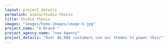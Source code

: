 ```yaml
---
layout: project_details
permalink: avana/Studio-thonix
title: Studio thonix
images: "images/home-images/image-5.jpg"
project_name: "A Brand "
project_agency_name: "new Agency"
project_details: "Over 40,000 customers use our themes to power their"
---
```

